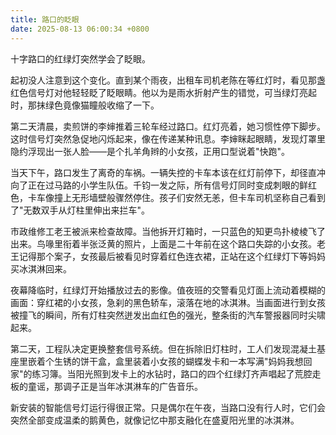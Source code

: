 ```yaml
---
title: 路口的眨眼
date: 2025-08-13 06:00:34 +0800
---
```


十字路口的红绿灯突然学会了眨眼。

起初没人注意到这个变化。直到某个雨夜，出租车司机老陈在等红灯时，看见那盏红色信号灯对他轻轻眨了眨眼睛。他以为是雨水折射产生的错觉，可当绿灯亮起时，那抹绿色竟像猫瞳般收缩了一下。

第二天清晨，卖煎饼的李婶推着三轮车经过路口。红灯亮着，她习惯性停下脚步。这时信号灯突然急促地闪烁起来，像在传递某种讯息。李婶眯起眼睛，发现灯罩里隐约浮现出一张人脸——是个扎羊角辫的小女孩，正用口型说着"快跑"。

当天下午，路口发生了离奇的车祸。一辆失控的卡车本该在红灯前停下，却径直冲向了正在过马路的小学生队伍。千钧一发之际，所有信号灯同时变成刺眼的鲜红色，卡车像撞上无形墙壁般骤然停住。孩子们安然无恙，但卡车司机坚称自己看到了"无数双手从灯柱里伸出来拦车"。

市政维修工老王被派来检查故障。当他拆开灯箱时，一只蓝色的知更鸟扑棱棱飞了出来。鸟喙里衔着半张泛黄的照片，上面是二十年前在这个路口失踪的小女孩。老王记得那个案子，女孩最后被看见时穿着红色连衣裙，正站在这个红绿灯下等妈妈买冰淇淋回来。

夜幕降临时，红绿灯开始播放过去的影像。值夜班的交警看见灯面上流动着模糊的画面：穿红裙的小女孩，急刹的黑色轿车，滚落在地的冰淇淋。当画面进行到女孩被撞飞的瞬间，所有灯柱突然迸发出血红色的强光，整条街的汽车警报器同时尖啸起来。

第二天，工程队决定更换整套信号系统。但在拆除旧灯柱时，工人们发现混凝土基座里嵌着个生锈的饼干盒，盒里装着小女孩的蝴蝶发卡和一本写满"妈妈我想回家"的练习簿。当阳光照到发卡上的水钻时，路口的四个红绿灯齐声唱起了荒腔走板的童谣，那调子正是当年冰淇淋车的广告音乐。

新安装的智能信号灯运行得很正常。只是偶尔在午夜，当路口没有行人时，它们会突然全部变成温柔的鹅黄色，就像记忆中那支融化在盛夏阳光里的冰淇淋。
